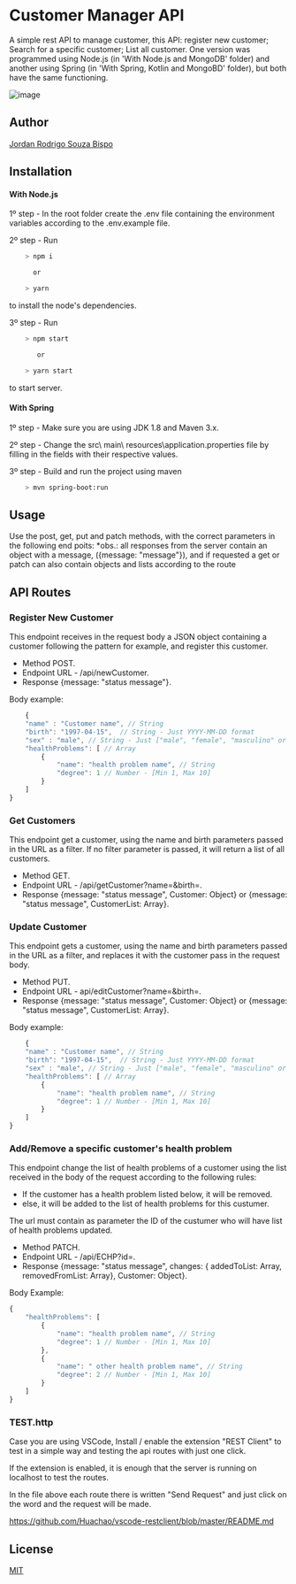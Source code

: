 # Customer Manager API

A simple rest API to manage customer, this API: register new customer; Search for a specific customer; List all customer.
One version was programmed using Node.js (in 'With Node.js and MongoDB' folder) and another using Spring (in 'With Spring, Kotlin and MongoBD' folder), but both have the same functioning.

![image]({https://img.shields.io/badge/JavaScript-F7DF1E?style=for-the-badge&logo=javascript&logoColor=black})

## Author
<a href="https://jordanbispo.com.br">Jordan Rodrigo Souza Bispo</a>

## Installation

#### With Node.js

1º step - In the root folder create the .env file containing the environment variables according to the .env.example file.

2º step - Run
```bash 
    > npm i 

      or

    > yarn
```
to install the node's dependencies.

3º step - Run 
```bash 
    > npm start 

       or

    > yarn start
``` 

to start server.

#### With Spring

1º step - Make sure you are using JDK 1.8 and Maven 3.x.

2º step - Change the src\ main\ resources\application.properties file by filling in the fields with their respective values.

3º step - Build and run the project using maven
```bash
    > mvn spring-boot:run 
```

## Usage
 
Use the post, get, put and patch methods, with the correct parameters in the following end poits:
    *obs.: all responses from the server contain an object with a message, ({message: "message"}), and if requested a get or patch can also contain objects and lists according to the route

## API Routes 

### Register New Customer

This endpoint receives in the request body a JSON object containing a customer following the pattern for example, and register this customer.

* Method POST.
* Endpoint URL - /api/newCustomer.
* Response {message: "status message"}.

Body example:
```javascript
    {
    "name" : "Customer name", // String
    "birth": "1997-04-15",  // String - Just YYYY-MM-DD format
    "sex" : "male", // String - Just ["male", "female", "masculino" or "feminino"] 
    "healthProblems": [ // Array
        {
            "name": "health problem name", // String
            "degree": 1 // Number - [Min 1, Max 10]
        }
    ]
}
```

### Get Customers

This endpoint get a customer, using the name and birth parameters passed in the URL as a filter.
If no filter parameter is passed, it will return a list of all customers.
  
* Method GET.
* Endpoint URL - /api/getCustomer?name=&birth=.
* Response {message: "status message", Customer: Object} or {message: "status message", CustomerList: Array}.

### Update Customer

This endpoint gets a customer, using the name and birth parameters passed in the URL as a filter, and replaces it with the customer pass in the request body.
  
* Method PUT.
* Endpoint URL - api/editCustomer?name=&birth=.
* Response {message: "status message", Customer: Object} or {message: "status message", CustomerList: Array}.
    
Body example:
```javascript
    {
    "name" : "Customer name", // String
    "birth": "1997-04-15",  // String - Just YYYY-MM-DD format
    "sex" : "male", // String - Just ["male", "female", "masculino" or "feminino"] 
    "healthProblems": [ // Array
        {
            "name": "health problem name", // String
            "degree": 1 // Number - [Min 1, Max 10]
        }
    ]
}
```

### Add/Remove a specific customer's health problem 

This endpoint change the list of health problems of a customer using the list received in the body of the request according to the following rules:

* If the customer has a health problem listed below, it will be removed.
* else, it will be added to the list of health problems for this custumer.

The url must contain as parameter the ID of the custumer who will have list of health problems updated.

* Method PATCH.  
* Endpoint URL - /api/ECHP?id=.  
* Response {message: "status message", changes: { addedToList: Array, removedFromList: Array}, Customer: Object}.

Body Example:
```javascript
{
    "healthProblems": [
        {
            "name": "health problem name", // String
            "degree": 1 // Number - [Min 1, Max 10]
        },
        {
            "name": " other health problem name", // String
            "degree": 2 // Number - [Min 1, Max 10]
        }
    ]
}
```

### TEST.http
Case you are using VSCode, Install / enable the extension "REST Client" to test in a simple way and testing the api routes with just one click.

If the extension is enabled, it is enough that the server is running on localhost to test the routes.

In the file above each route there is written "Send Request"
and just click on the word and the request will be made.

https://github.com/Huachao/vscode-restclient/blob/master/README.md



## License
[MIT](https://choosealicense.com/licenses/mit/)